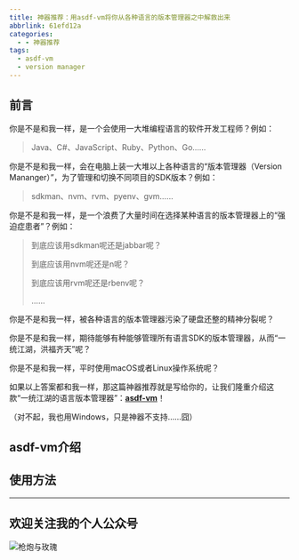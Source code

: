 ```yaml
---
title: 神器推荐：用asdf-vm将你从各种语言的版本管理器之中解救出来
abbrlink: 61efd12a
categories:
  - - 神器推荐
tags:
  - asdf-vm
  - version manager
---
```


## 前言

你是不是和我一样，是一个会使用一大堆编程语言的软件开发工程师？例如：

> Java、C#、JavaScript、Ruby、Python、Go……

你是不是和我一样，会在电脑上装一大堆以上各种语言的“版本管理器（Version Mananger）”，为了管理和切换不同项目的SDK版本？例如：

> sdkman、nvm、rvm、pyenv、gvm……

你是不是和我一样，是一个浪费了大量时间在选择某种语言的版本管理器上的“强迫症患者”？例如：

> 到底应该用sdkman呢还是jabbar呢？
>
> 到底应该用nvm呢还是n呢？
>
> 到底应该用rvm呢还是rbenv呢？
>
> ……

你是不是和我一样，被各种语言的版本管理器污染了硬盘还整的精神分裂呢？

你是不是和我一样，期待能够有种能够管理所有语言SDK的版本管理器，从而“一统江湖，洪福齐天”呢？

你是不是和我一样，平时使用macOS或者Linux操作系统呢？

如果以上答案都和我一样，那这篇神器推荐就是写给你的，让我们隆重介绍这款“一统江湖的语言版本管理器”：**[asdf-vm](https://asdf-vm.com/)**！

（对不起，我也用Windows，只是神器不支持……囧）

<!-- more -->

## asdf-vm介绍

## 使用方法

---

## 欢迎关注我的个人公众号

![枪炮与玫瑰](https://huhao-dev.oss-cn-beijing.aliyuncs.com/2020-01-20-wechat.png)